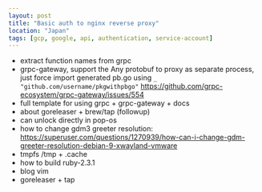 ```yaml
---
layout: post
title: "Basic auth to nginx reverse proxy"
location: "Japan"
tags: [gcp, google, api, authentication, service-account]
---
```


* extract function names from grpc
* grpc-gateway, support the Any protobuf to proxy as separate process, just force import generated pb.go using `_ "github.com/username/pkgwithpbgo"`
  https://github.com/grpc-ecosystem/grpc-gateway/issues/554
* full template for using grpc + grpc-gateway + docs
* about goreleaser + brew/tap (followup)
* can unlock directly in pop-os
* how to change gdm3 greeter resolution: https://superuser.com/questions/1270939/how-can-i-change-gdm-greeter-resolution-debian-9-xwayland-vmware
* tmpfs /tmp + .cache
* how to build ruby-2.3.1
* blog vim
* goreleaser + tap
